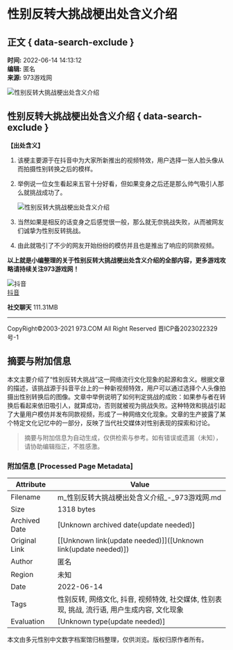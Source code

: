 # 性别反转大挑战梗出处含义介绍

## 正文 { data-search-exclude }


**时间:** 2022-06-14 14:13:12  
**编辑:** 匿名  
**来源:** 973游戏网  

![性别反转大挑战梗出处含义介绍](/upload/images/20220614/20220614140751_66204.gif)

## 性别反转大挑战梗出处含义介绍 { data-search-exclude }

**【出处含义】**

1. 该梗主要源于在抖音中为大家所新推出的视频特效，用户选择一张人脸头像从而拍摄性别转换之后的模样。

2. 举例说一位女生看起来五官十分好看，但如果变身之后还是那么帅气吸引人那么就挑战成功了。

   ![性别反转大挑战梗出处含义介绍](/upload/images/20220614/20220614141255_83246.png)

3. 当然如果是相反的话变身之后感觉很一般，那么就无奈挑战失败，从而被网友们诚挚为性别反转挑战。

4. 由此就吸引了不少的网友开始纷纷的模仿并且也是推出了响应的同款视频。

**以上就是小编整理的关于性别反转大挑战梗出处含义介绍的全部内容，更多游戏攻略请持续关注973游戏网！**

![抖音](/upload/images/icon/2021/0907/1631008668222.png)  
[抖音](https://xiazai/67596)  

**社交聊天** 111.31MB

---

CopyRight©2003-2021 973.COM All Right Reserved 晋ICP备2023022329号-1
<!-- tcd_original_link https://m.973.com/zs25615 -->


## 摘要与附加信息

<!-- tcd_abstract -->
本文主要介绍了“性别反转大挑战”这一网络流行文化现象的起源和含义。根据文章的描述，该挑战源于抖音平台上的一种新视频特效，用户可以通过选择个人头像拍摄出性别转换后的图像。文章中举例说明了如何判定挑战的成败：如果参与者在转换后看起来依旧吸引人，就算成功，否则就被视为挑战失败。这种特效和挑战引起了大量用户模仿并发布同款视频，形成了一种网络文化现象。文章的生产披露了某个特定文化记忆中的一部分，反映了当代社交媒体对性别表现的探索和讨论。
<!-- tcd_abstract_end -->

> 摘要与附加信息为自动生成，仅供检索与参考。如有错误或遗漏（未知），请协助编辑指正，不胜感激。

### 附加信息 [Processed Page Metadata]

| Attribute       | Value                                  |
|-----------------|----------------------------------------|
| Filename        | m_性别反转大挑战梗出处含义介绍_-_973游戏网.md                             |
| Size            | 1318 bytes                           |
| Archived Date   | [Unknown archived date(update needed)]                             |
| Original Link   | [[Unknown link(update needed)]]([Unknown link(update needed)])                       |
| Author          | 匿名                               |
| Region          | 未知                               |
| Date            | 2022-06-14                                 |
| Tags            | 性别反转, 网络文化, 抖音, 视频特效, 社交媒体, 性别表现, 挑战, 流行语, 用户生成内容, 文化现象                                 |
| Evaluation            | [Unknown type(update needed)]                                 |
<!-- tcd_table_end -->

本文由多元性别中文数字档案馆归档整理，仅供浏览。版权归原作者所有。
